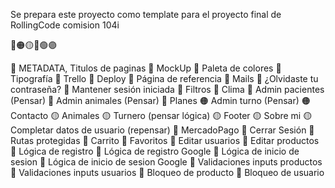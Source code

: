 Se prepara este proyecto como template para el proyecto final de RollingCode comision 104i

🔴🟠🟡🔵🟢🟣

🔴 METADATA, Titulos de paginas
🔴 MockUp
🔴 Paleta de colores
🔴 Tipografía
🔴 Trello
🔴 Deploy
🔴 Página de referencia
🔴 Mails
🔴 ¿Olvidaste tu contraseña?
🔴 Mantener sesión iniciada
🔴 Filtros
🔴 Clima
🔴 Admin pacientes (Pensar)
🔴 Admin animales (Pensar)
🔴 Planes
🟠 Admin turno (Pensar)
🟠 Contacto
🟡 Animales
🟡 Turnero (pensar lógica)
🟡 Footer
🟡 Sobre mi
🟡 Completar datos de usuario (repensar)
🔵 MercadoPago
🔵 Cerrar Sesión
🔵 Rutas protegidas
🔵 Carrito
🔵 Favoritos
🔵 Editar usuarios
🔵 Editar productos
🔵 Lógica de registro
🔵 Lógica de registro Google
🔵 Lógica de inicio de sesion
🔵 Lógica de inicio de sesion Google
🔵 Validaciones inputs productos
🔵 Validaciones inputs usuarios
🔵 Bloqueo de producto
🔵 Bloqueo de usuario